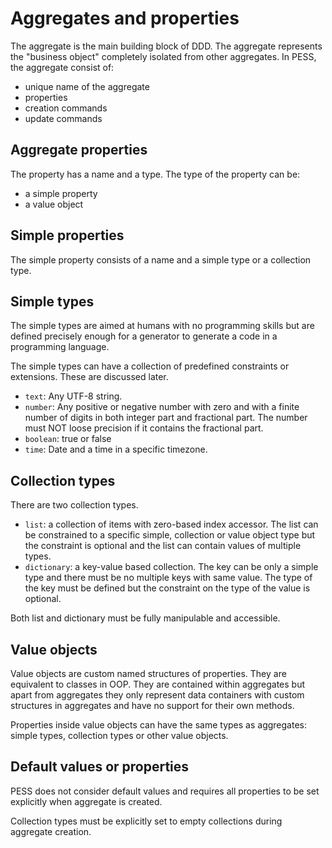 # Aggregates and properties

The aggregate is the main building block of DDD. The aggregate represents the "business object" completely isolated from other aggregates. In PESS, the aggregate consist of:

- unique name of the aggregate
- properties
- creation commands
- update commands

## Aggregate properties

The property has a name and a type. The type of the property can be:

- a simple property
- a value object

## Simple properties

The simple property consists of a name and a simple type or a collection type.

## Simple types

The simple types are aimed at humans with no programming skills but are defined precisely enough for a generator to generate a code in a programming language.

The simple types can have a collection of predefined constraints or extensions. These are discussed later.

- ``text``: Any UTF-8 string.
- ``number``: Any positive or negative number with zero and with a finite number of digits in both integer part and fractional part. The number must NOT loose precision if it contains the fractional part.
- ``boolean``: true or false
- ``time``: Date and a time in a specific timezone.

## Collection types

There are two collection types.

- ``list``: a collection of items with zero-based index accessor. The list can be constrained to a specific simple, collection or value object type but the constraint is optional and the list can contain values of multiple types.
- ``dictionary``: a key-value based collection. The key can be only a simple type and there must be no multiple keys with same value. The type of the key must be defined but the constraint on the type of the value is optional.

Both list and dictionary must be fully manipulable and accessible.

## Value objects

Value objects are custom named structures of properties. They are equivalent to classes in OOP. They are contained within aggregates but apart from aggregates they only represent data containers with custom structures in aggregates and have no support for their own methods.

Properties inside value objects can have the same types as aggregates: simple types, collection types or other value objects.

## Default values or properties

PESS does not consider default values and requires all properties to be set explicitly when aggregate is created.

Collection types must be explicitly set to empty collections during aggregate creation.
